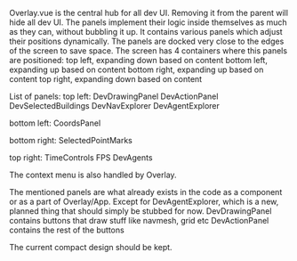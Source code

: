 Overlay.vue is the central hub for all dev UI. Removing it from the parent will hide all dev UI.
The panels implement their logic inside themselves as much as they can, without bubbling it up.
It contains various panels which adjust their positions dynamically.
The panels are docked very close to the edges of the screen to save space.
The screen has 4 containers where this panels are positioned:
top left, expanding down based on content
bottom left, expanding up based on content
bottom right, expanding up based on content
top right, expanding down based on content

List of panels:
  top left:
    DevDrawingPanel
    DevActionPanel
    DevSelectedBuildings
    DevNavExplorer
    DevAgentExplorer

  bottom left:
    CoordsPanel

  bottom right:
    SelectedPointMarks

  top right:
    TimeControls
    FPS
    DevAgents

The context menu is also handled by Overlay.

The mentioned panels are what already exists in the code as a component or as a part of Overlay/App. Except for DevAgentExplorer, which is a new, planned thing that should simply be stubbed for now.
DevDrawingPanel contains buttons that draw stuff like navmesh, grid etc
DevActionPanel contains the rest of the buttons

The current compact design should be kept.
